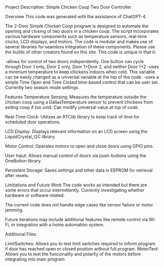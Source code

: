 Project Description: Simple Chicken Coop Two Door Controller

Overview
This code was generated with the assistance of ChatGPT-4. 

The 2-Door Simple Chicken Coop program is designed to automate the opening and closing of two doors in a chicken coop. The script incorporates various hardware components such as temperature sensors, real-time clocks, LCD displays, and motors. The code is modular and makes use of several libraries for seamless integration of these components. Please use the builds of other creators found on this site. This code is unique in that it: 

-allows for control of two doors independently. One button can cycle through Door 1 only, Door 2 only, Door 1+Door 2, and neither Door 1+2 
-uses a minimum temperature to keep chickens indoors when cold. This variable can be easily changed as a universal variable at the top of the code. 
-uses a simple Time Open and Time Closed time-based control that can be user set. Currently two season mode settings. 


Features
Temperature Sensing: Measures the temperature outside the chicken coop using a DallasTemperature sensor to prevent chickens from exiting coop if too cold. Can modify universal value at top of code. 

Real-Time Clock: Utilizes an RTClib library to keep track of time for scheduled door operations. 

LCD Display: Displays relevant information on an LCD screen using the LiquidCrystal_I2C library. 

Motor Control: Operates motors to open and close doors using GPIO pins. 

User Input: Allows manual control of doors via push-buttons using the OneButton library. 

Persistent Storage: Saves settings and other data in EEPROM for retrieval after resets. 

Limitations and Future Work
The code works as intended but there are some errors that occur intermittently. Currently investigating whether hardware or software related. 

The current code does not handle edge cases like sensor failure or motor jamming. 

Future iterations may include additional features like remote control via Wi-Fi, or integration with a home automation system. 

Additional Files:

LimitSwitches: Allows you to test limit switches required to inform program if door has reached open or closed position without full program. 
MotorTest: Allows you to test the funcionality and polarity of the motors before integrating into main program

